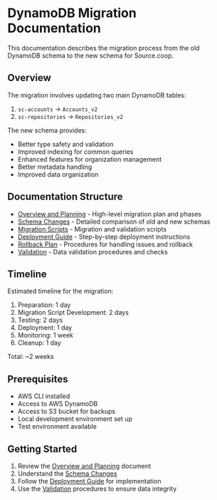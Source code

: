 # DynamoDB Migration Documentation

This documentation describes the migration process from the old DynamoDB schema to the new schema for Source.coop.

## Overview

The migration involves updating two main DynamoDB tables:
1. `sc-accounts` → `Accounts_v2`
2. `sc-repositories` → `Repositories_v2`

The new schema provides:
- Better type safety and validation
- Improved indexing for common queries
- Enhanced features for organization management
- Better metadata handling
- Improved data organization

## Documentation Structure

- [Overview and Planning](./overview.md) - High-level migration plan and phases
- [Schema Changes](./schema-changes.md) - Detailed comparison of old and new schemas
- [Migration Scripts](./scripts.md) - Migration and validation scripts
- [Deployment Guide](./deployment.md) - Step-by-step deployment instructions
- [Rollback Plan](./rollback.md) - Procedures for handling issues and rollback
- [Validation](./validation.md) - Data validation procedures and checks

## Timeline

Estimated timeline for the migration:
1. Preparation: 1 day
2. Migration Script Development: 2 days
3. Testing: 2 days
4. Deployment: 1 day
5. Monitoring: 1 week
6. Cleanup: 1 day

Total: ~2 weeks

## Prerequisites

- AWS CLI installed
- Access to AWS DynamoDB
- Access to S3 bucket for backups
- Local development environment set up
- Test environment available

## Getting Started

1. Review the [Overview and Planning](./overview.md) document
2. Understand the [Schema Changes](./schema-changes.md)
3. Follow the [Deployment Guide](./deployment.md) for implementation
4. Use the [Validation](./validation.md) procedures to ensure data integrity 